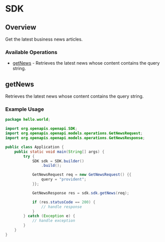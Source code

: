 # SDK

## Overview

Get the latest business news articles.

### Available Operations

* [getNews](#getnews) - Retrieves the latest news whose content contains the query string.

## getNews

Retrieves the latest news whose content contains the query string.

### Example Usage

```java
package hello.world;

import org.openapis.openapi.SDK;
import org.openapis.openapi.models.operations.GetNewsRequest;
import org.openapis.openapi.models.operations.GetNewsResponse;

public class Application {
    public static void main(String[] args) {
        try {
            SDK sdk = SDK.builder()
                .build();

            GetNewsRequest req = new GetNewsRequest() {{
                query = "provident";
            }};            

            GetNewsResponse res = sdk.sdk.getNews(req);

            if (res.statusCode == 200) {
                // handle response
            }
        } catch (Exception e) {
            // handle exception
        }
    }
}
```
